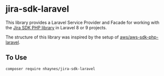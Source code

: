 # jira-sdk-laravel

This library provides a Laravel Service Provider and Facade for working with the [Jira SDK PHP library](https://github.com/nhaynes/jira-sdk-php) in Laravel 8 or 9 projects.

The structure of this library was inspired by the setup of [aws/aws-sdk-php-laravel](https://github.com/aws/aws-sdk-php-laravel).

## To Use

    composer require nhaynes/jira-sdk-laravel
